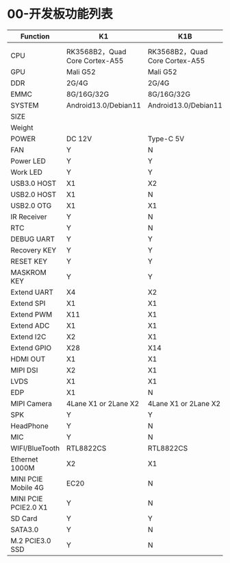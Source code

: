 # 00-开发板功能列表

| Function             | K1                             | K1B                            |
| -------------------- | ------------------------------ | ------------------------------ |
|                      |                                |                                |
| CPU                  | RK3568B2，Quad Core Cortex-A55 | RK3568B2，Quad Core Cortex-A55 |
| GPU                  | Mali G52                       | Mali G52                       |
| DDR                  | 2G/4G                          | 2G/4G                          |
| EMMC                 | 8G/16G/32G                     | 8G/16G/32G                     |
| SYSTEM               | Android13.0/Debian11           | Android13.0/Debian11           |
| SIZE                 |                                |                                |
| Weight               |                                |                                |
| POWER                | DC 12V                         | Type-C 5V                      |
| FAN                  | Y                              | N                              |
| Power LED            | Y                              | Y                              |
| Work LED             | Y                              | Y                              |
| USB3.0 HOST          | X1                             | X2                             |
| USB2.0 HOST          | X1                             | N                              |
| USB2.0 OTG           | X1                             | X1                             |
| IR Receiver          | Y                              | N                              |
| RTC                  | Y                              | N                              |
| DEBUG UART           | Y                              | Y                              |
| Recovery KEY         | Y                              | Y                              |
| RESET KEY            | Y                              | Y                              |
| MASKROM KEY          | Y                              | Y                              |
| Extend UART          | X4                             | X2                             |
| Extend SPI           | X1                             | X1                             |
| Extend PWM           | X11                            | X1                             |
| Extend ADC           | X1                             | X1                             |
| Extend I2C           | X2                             | X1                             |
| Extend GPIO          | X28                            | X14                            |
| HDMI OUT             | X1                             | X1                             |
| MIPI DSI             | X2                             | X1                             |
| LVDS                 | X1                             | X1                             |
| EDP                  | X1                             | N                              |
| MIPI Camera          | 4Lane X1 or 2Lane X2           | 4Lane X1 or 2Lane X2           |
| SPK                  | Y                              | Y                              |
| HeadPhone            | Y                              | N                              |
| MIC                  | Y                              | N                              |
| WIFI/BlueTooth       | RTL8822CS                      | RTL8822CS                      |
| Ethernet 1000M       | X2                             | X1                             |
| MINI PCIE Mobile 4G  | EC20                           | N                              |
| MINI PCIE PCIE2.0 X1 | Y                              | N                              |
| SD Card              | Y                              | Y                              |
| SATA3.0              | Y                              | N                              |
| M.2 PCIE3.0 SSD      | Y                              | N                              |

